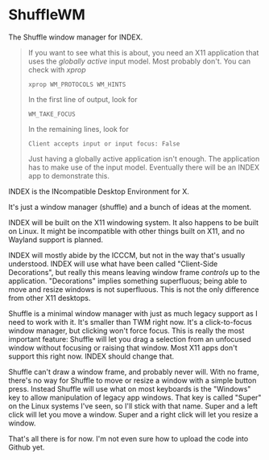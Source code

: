 # ShuffleWM
The Shuffle window manager for INDEX.

> If you want to see what this is about, you need an X11 application that uses the _globally active_ input model. Most probably don't. You can check with _xprop_
>
>     xprop WM_PROTOCOLS WM_HINTS
>
> In the first line of output, look for
> 
>     WM_TAKE_FOCUS
>     
> In the remaining lines, look for
>
>     Client accepts input or input focus: False
>
> Just having a globally active application isn't enough. The application has to make use of the input model. Eventually there will be an INDEX app to demonstrate this.

INDEX is the INcompatible Desktop Environment for X.

It's just a window manager (shuffle) and a bunch of ideas at the moment.

INDEX will be built on the X11 windowing system. It also happens to be built on Linux. It might be incompatible with other things built on X11, and no Wayland support is planned.

INDEX will mostly abide by the ICCCM, but not in the way that's usually understood. INDEX will use what have been called "Client-Side Decorations", but really this means leaving window frame _controls_ up to the application. "Decorations" implies something superfluous; being able to move and resize windows is not superfluous. This is not the only difference from other X11 desktops.

Shuffle is a minimal window manager with just as much legacy support as I need to work with it. It's smaller than TWM right now. It's a click-to-focus window manager, but clicking won't force focus. This is really the most important feature: Shuffle will let you drag a selection from an unfocused window without focusing or raising that window. Most X11 apps don't support this right now. INDEX should change that.

Shuffle can't draw a window frame, and probably never will. With no frame, there's no way for Shuffle to move or resize a window with a simple button press. Instead Shuffle will use what on most keyboards is the "Windows" key to allow manipulation of legacy app windows. That key is called "Super" on the Linux systems I've seen, so I'll stick with that name. Super and a left click will let you move a window. Super and a right click will let you resize a window.

That's all there is for now. I'm not even sure how to upload the code into Github yet.
